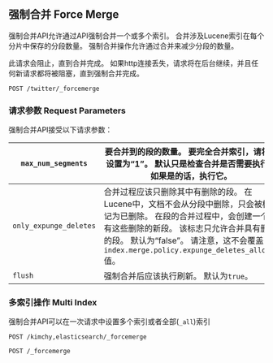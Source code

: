 ## 强制合并 Force Merge

强制合并API允许通过API强制合并一个或多个索引。 合并涉及Lucene索引在每个分片中保存的分段数量。 强制合并操作允许通过合并来减少分段的数量。

此请求会阻止，直到合并完成。 如果http连接丢失，请求将在后台继续，并且任何新请求都将被阻塞，直到强制合并完成。

    POST /twitter/_forcemerge

### 请求参数 Request Parameters

强制合并API接受以下请求参数：

`max_num_segments`| 要合并到的段的数量。 要完全合并索引，请将其设置为“1”。 默认只是检查合并是否需要执行，如果是的话，执行它。
---|---  
`only_expunge_deletes`| 合并过程应该只删除其中有删除的段。 在Lucene中，文档不会从分段中删除，只会被标记为已删除。 在段的合并过程中，会创建一个没有这些删除的新段。 该标志只允许合并具有删除的段。 默认为“false”。 请注意，这不会覆盖`index.merge.policy.expunge_deletes_allowed`值。     
`flush`| 强制合并后应该执行刷新。 默认为`true`。   
  
### 多索引操作 Multi Index

强制合并API可以在一次请求中设置多个索引或者全部(`_all`)索引 
    
    POST /kimchy,elasticsearch/_forcemerge
    
    POST /_forcemerge
